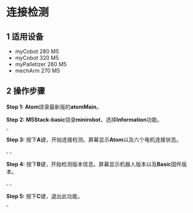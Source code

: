 # 连接检测

## 1 适用设备
- myCobot 280 M5
- myCobot 320 M5
- myPalletizer 260 M5
- mechArm 270 M5

## 2 操作步骤

**Step 1:** **Atom**烧录最新版的**atomMain**。

**Step 2:** **M5Stack-basic**烧录**minirobot**，选择**Information**功能。

<img src="../../../resourse/4-BasicApplication/4.2/4.2.4/1/1.jpg" style="zoom:33%;" />

**Step 3:** 按下**A**键，开始连接检测。屏幕显示**Atom**以及六个电机连接状态。

<img src="../../../resourse/4-BasicApplication/4.2/4.2.4/1/2.jpg" style="zoom:33%;" />

<img src="../../../resourse/4-BasicApplication/4.2/4.2.4/1/3.jpg" style="zoom:33%;" />

**Step 4:** 按下**B**键，开始检测版本信息。屏幕显示机器人版本以及**Basic**固件版本。

<img src="../../../resourse/4-BasicApplication/4.2/4.2.4/1/4.jpg" style="zoom:33%;" />

<img src="../../../resourse/4-BasicApplication/4.2/4.2.4/1/5.jpg" style="zoom:33%;" />

**Step 5:** 按下**C**键，退出此功能。

<img src="../../../resourse/4-BasicApplication/4.2/4.2.4/1/6.jpg" style="zoom:33%;" />
